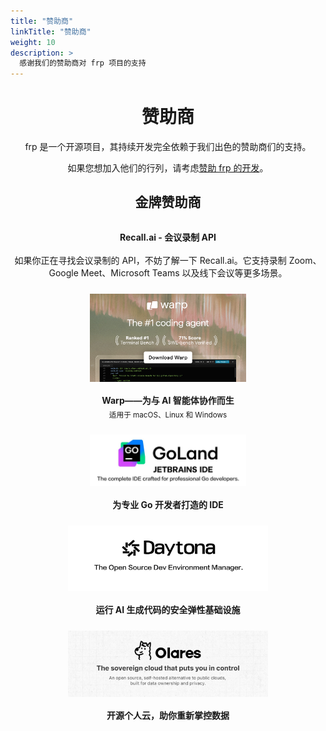 ```yaml
---
title: "赞助商"
linkTitle: "赞助商"
weight: 10
description: >
  感谢我们的赞助商对 frp 项目的支持
---
```


# 赞助商

frp 是一个开源项目，其持续开发完全依赖于我们出色的赞助商们的支持。

如果您想加入他们的行列，请考虑[赞助 frp 的开发](https://github.com/sponsors/fatedier)。

## 金牌赞助商

<div class="sponsors-section">
  <div class="row">
    <div class="col-md-4">
      <p align="center">
        <a href="https://www.recall.ai/?utm_source=github&utm_medium=sponsorship&utm_campaign=fatedier-frp" target="_blank">
          <b>Recall.ai - 会议录制 API</b><br>
          <br>
          <span>如果你正在寻找会议录制的 API，不妨了解一下 Recall.ai。它支持录制 Zoom、Google Meet、Microsoft Teams 以及线下会议等更多场景。</span>
        </a>
      </p>
    </div>
    <div class="col-md-4">
      <p align="center">
        <a href="https://go.warp.dev/frp" target="_blank">
          <img width="250px" src="https://raw.githubusercontent.com/warpdotdev/brand-assets/refs/heads/main/Github/Sponsor/Warp-Github-LG-01.png" alt="Warp">
          <br>
          <b>Warp——为与 AI 智能体协作而生</b>
          <br>
          <sub>适用于 macOS、Linux 和 Windows</sub>
        </a>
      </p>
    </div>
    <div class="col-md-4">
      <p align="center">
        <a href="https://jb.gg/frp" target="_blank">
          <img width="250px" src="https://raw.githubusercontent.com/fatedier/frp/dev/doc/pic/sponsor_jetbrains.jpg" alt="JetBrains">
          <br>
          <b>为专业 Go 开发者打造的 IDE</b>
        </a>
      </p>
    </div>
  </div>

  <div class="row justify-content-center">
    <div class="col-md-6">
      <p align="center">
        <a href="https://github.com/daytonaio/daytona" target="_blank">
          <img width="320px" src="https://raw.githubusercontent.com/fatedier/frp/dev/doc/pic/sponsor_daytona.png" alt="Daytona">
          <br>
          <b>运行 AI 生成代码的安全弹性基础设施</b>
        </a>
      </p>
    </div>
    <div class="col-md-6">
      <p align="center">
        <a href="https://github.com/beclab/Olares" target="_blank">
          <img width="320px" src="https://raw.githubusercontent.com/fatedier/frp/dev/doc/pic/sponsor_olares.jpeg" alt="Olares">
          <br>
          <b>开源个人云，助你重新掌控数据</b>
        </a>
      </p>
    </div>
  </div>
</div>


<style>
main {
  padding-top: 6rem;
  max-width: 800px;
  margin: 0 auto;
  text-align: center;
}

.sponsors-section {
  margin: 2rem 0;
}


.sponsors-section p {
  margin: 0.5rem 0;
}

.sponsors-section img {
  max-width: 100%;
  height: auto;
  margin: 1rem 0;
}


.sponsors-section a {
  text-decoration: none;
  color: inherit;
}

.sponsors-section a:hover {
  text-decoration: none;
}

h1, h2, h3 {
  text-align: center;
}

p {
  text-align: center;
}
</style>
